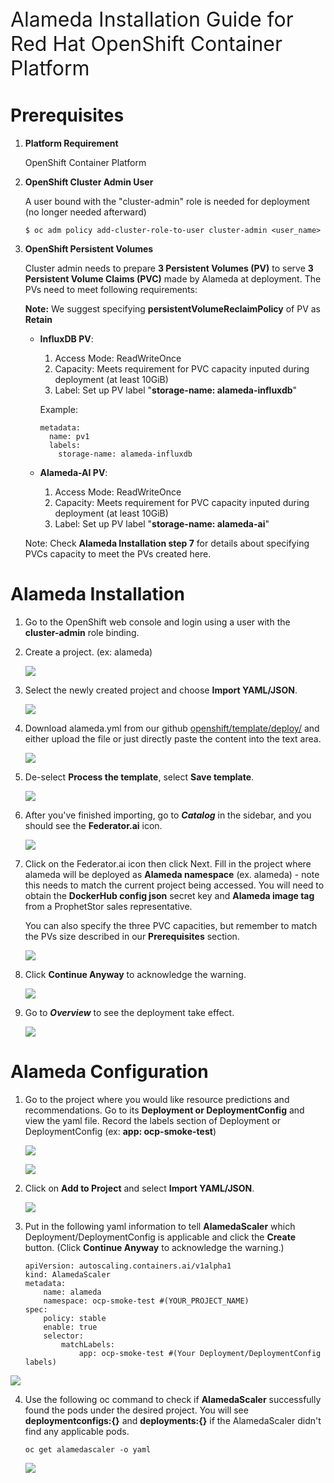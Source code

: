 <P style="font-size:24pt; bold">Alameda Installation Guide for Red Hat OpenShift Container Platform</p>

# Prerequisites
1. **Platform Requirement**

   OpenShift Container Platform

2. **OpenShift Cluster Admin User**

   A user bound with the "cluster-admin" role is needed for deployment (no longer needed afterward)
   ```
   $ oc adm policy add-cluster-role-to-user cluster-admin <user_name>
   ```

3. **OpenShift Persistent Volumes**

   Cluster admin needs to prepare **3 Persistent Volumes (PV)** to serve **3 Persistent Volume Claims (PVC)** made by Alameda at deployment. The PVs need to meet following requirements:

   **Note:** We suggest specifying **persistentVolumeReclaimPolicy** of PV as **Retain**

   * **InfluxDB PV**:
	  1. Access Mode: ReadWriteOnce
	  2. Capacity: Meets requirement for PVC capacity inputed during deployment (at least 10GiB)
	  3. Label: Set up PV label "**storage-name: alameda-influxdb**"

	  Example:
	  ```
      metadata:
        name: pv1
        labels:
          storage-name: alameda-influxdb
	  ```
   * **Alameda-AI PV**:
	  1. Access Mode: ReadWriteOnce
	  2. Capacity: Meets requirement for PVC capacity inputed during deployment (at least 10GiB)
	  3. Label: Set up PV label "**storage-name: alameda-ai**"

   Note: Check **Alameda Installation step 7** for details about specifying PVCs capacity to meet the PVs created here.
# Alameda Installation

1. Go to the OpenShift web console and login using a user with the **cluster-admin** role binding.

2. Create a project. (ex: alameda)
	
	![](./img/openshift_guide/1.png)
	
3. Select the newly created project and choose **Import YAML/JSON**.
	
	![](./img/openshift_guide/2.png)
	
4. Download alameda.yml from our github [openshift/template/deploy/](../openshift/template/deploy/) and either upload the file or just directly paste the content into the text area.

	![](./img/openshift_guide/3.png)
	
5. De-select **Process the template**, select **Save template**.
	
	![](./img/openshift_guide/4.png)
	
6. After you've finished importing, go to ***Catalog*** in the sidebar, and you should see the **Federator.ai** icon.
	
	![](./img/openshift_guide/5.png)
	
7. Click on the Federator.ai icon then click Next. Fill in the project where alameda will be deployed as **Alameda namespace** (ex. alameda) - note this needs to match the current project being accessed. You will need to obtain the **DockerHub config json** secret key and **Alameda image tag** from a ProphetStor sales representative. 

   You can also specify the three PVC capacities, but remember to match the PVs size described in our **Prerequisites** section.
	
	![](./img/openshift_guide/6.png)
	
8. Click **Continue Anyway** to acknowledge the warning.
	
	![](./img/openshift_guide/7.png)
	
9. Go to ***Overview*** to see the deployment take effect.
	
	![](./img/openshift_guide/8.png)
	
# Alameda Configuration

1. Go to the project where you would like resource predictions and recommendations. Go to its **Deployment or DeploymentConfig** and view the yaml file. Record the labels section of Deployment or DeploymentConfig (ex: **app: ocp-smoke-test**) 
	
	![](./img/openshift_guide/16.png)
	
	![](./img/openshift_guide/17.png)
	
2. Click on **Add to Project** and select **Import YAML/JSON**.
	
	![](./img/openshift_guide/18.png)
	
3. Put in the following yaml information to tell **AlamedaScaler** which Deployment/DeploymentConfig is applicable and click the **Create** button. (Click **Continue Anyway** to acknowledge the warning.)

	```
	apiVersion: autoscaling.containers.ai/v1alpha1
	kind: AlamedaScaler
	metadata:
	    name: alameda
	    namespace: ocp-smoke-test #(YOUR_PROJECT_NAME)
	spec:
	    policy: stable
	    enable: true
	    selector:
	        matchLabels:
	            app: ocp-smoke-test #(Your Deployment/DeploymentConfig labels)
	```
![](./img/openshift_guide/19.png)

4. Use the following oc command to check if **AlamedaScaler** successfully found the pods under the desired project. You will see **deploymentconfigs:{}** and **deployments:{}** if the AlamedaScaler didn't find any applicable pods.

	```
	oc get alamedascaler -o yaml
	```
	
	![](./img/openshift_guide/20.png)
	
